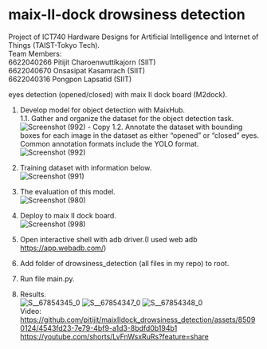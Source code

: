 # maix-II-dock drowsiness detection
Project of ICT740 Hardware Designs for Artificial Intelligence and Internet of Things (TAIST-Tokyo Tech).<br />
Team Members:<br />
6622040266 Pitijit Charoenwuttikajorn (SIIT)<br />
6622040670 Onsasipat Kasamrach (SIIT)<br />
6622040316 Pongpon Lapsatid (SIIT)

eyes detection (opened/closed) with maix II dock board (M2dock).

1. Develop model for object detection with MaixHub.<br />
   1.1. Gather and organize the dataset for the object detection task.<br />
   ![Screenshot (992) - Copy](https://github.com/pitijit/maixIIdock_drowsiness_detection/assets/85090124/9b2662a3-bf30-4d83-85f1-5df9b0b1b255)
   1.2. Annotate the dataset with bounding boxes for each image in the dataset as either “opened” or “closed” eyes. Common annotation formats include the YOLO format.<br />
   ![Screenshot (992)](https://github.com/pitijit/maixIIdock_drowsiness_detection/assets/85090124/e5446f4b-1f13-46bc-9e58-c42aba3a0cd2)

2. Training dataset with information below.<br />
  ![Screenshot (991)](https://github.com/pitijit/maixIIdock_drowsiness_detection/assets/85090124/64443f9f-9ad7-4b4c-9b03-dd0a6788e2ec)
   
3. The evaluation of this model.<br />
  ![Screenshot (980)](https://github.com/pitijit/maix_II_eyes_detection/assets/85090124/b4528add-a79e-4f42-88a0-d6899bf2ee9c)
  
4. Deploy to  maix II dock board.<br />
  ![Screenshot (998)](https://github.com/pitijit/maixIIdock_drowsiness_detection/assets/85090124/6d5445e0-e767-4689-b568-8bfeefaa0a5c)

5. Open interactive shell with adb driver.(I used web adb https://app.webadb.com/)<br />
7. Add folder of drowsiness_detection (all files in my repo) to root.<br />
8. Run file main.py.<br />
9. Results.<br />
   ![S__67854345_0](https://github.com/pitijit/maixIIdock_drowsiness_detection/assets/85090124/9c82e187-7109-4f99-a088-68259ec116d4) 
   ![S__67854347_0](https://github.com/pitijit/maixIIdock_drowsiness_detection/assets/85090124/8795d27d-a0da-4b5c-b94b-5f0859f289fa)
   ![S__67854348_0](https://github.com/pitijit/maixIIdock_drowsiness_detection/assets/85090124/c670349a-1fa8-42a5-bc07-58213a9b83c4)<br />
Video:<br />
https://github.com/pitijit/maixIIdock_drowsiness_detection/assets/85090124/4543fd23-7e79-4bf9-a1d3-8bdfd0b194b1<br />
https://youtube.com/shorts/LvFnWsxRuRs?feature=share

